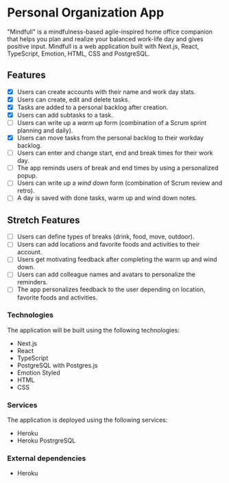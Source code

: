 # Personal Organization App
"Mindfull" is a mindfulness-based agile-inspired home office companion that helps you plan and realize your balanced work-life day and gives positive input. Mindfull is a web application built with Next.js, React, TypeScript, Emotion, HTML, CSS and PostgreSQL.

## Features
- [x] Users can create accounts with their name and work day stats.
- [x] Users can create, edit and delete tasks.
- [x] Tasks are added to a personal backlog after creation.
- [x] Users can add subtasks to a task.
- [ ] Users can write up a _warm up_ form (combination of a Scrum sprint planning and daily).
- [x] Users can move tasks from the personal backlog to their workday backlog.
- [ ] Users can enter and change start, end and break times for their work day.
- [ ] The app reminds users of break and end times by using a personalized popup.
- [ ] Users can write up a _wind down_ form (combination of Scrum review and retro).
- [ ] A day is saved with done tasks, warm up and wind down notes.

## Stretch Features
- [ ] Users can define types of breaks (drink, food, move, outdoor).
- [ ] Users can add locations and favorite foods and activities to their account.
- [ ] Users get motivating feedback after completing the warm up and wind down.
- [ ] Users can add colleague names and avatars to personalize the reminders.
- [ ] The app personalizes feedback to the user depending on location, favorite foods and activities.

### Technologies
The application will be built using the following technologies:
- Next.js
- React
- TypeScript
- PostgreSQL with Postgres.js
- Emotion Styled
- HTML
- CSS

### Services
The application is deployed using the following services:
- Heroku
- Heroku PostrgreSQL

### External dependencies
- Heroku
